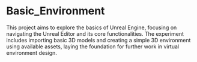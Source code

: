 # Basic_Environment
This project aims to explore the basics of Unreal Engine, focusing on navigating the Unreal Editor and its core functionalities. The experiment includes importing basic 3D models and creating a simple 3D environment using available assets, laying the foundation for further work in virtual environment design.
